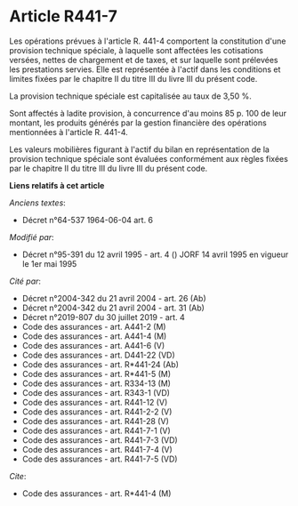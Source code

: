 # Article R441-7

Les opérations prévues à l'article R. 441-4 comportent la constitution d'une provision technique spéciale, à laquelle sont
affectées les cotisations versées, nettes de chargement et de taxes, et sur laquelle sont prélevées les prestations servies.
Elle est représentée à l'actif dans les conditions et limites fixées par le chapitre II du titre III du livre III du présent
code.

La provision technique spéciale est capitalisée au taux de 3,50 %.

Sont affectés à ladite provision, à concurrence d'au moins 85 p. 100 de leur montant, les produits générés par la gestion
financière des opérations mentionnées à l'article R. 441-4.

Les valeurs mobilières figurant à l'actif du bilan en représentation de la provision technique spéciale sont évaluées
conformément aux règles fixées par le chapitre II du titre III du livre III du présent code.

**Liens relatifs à cet article**

_Anciens textes_:

  - Décret n°64-537 1964-06-04 art. 6

_Modifié par_:

  - Décret n°95-391 du 12 avril 1995 - art. 4 () JORF 14 avril 1995 en vigueur le 1er mai 1995

_Cité par_:

  - Décret n°2004-342 du 21 avril 2004 - art. 26 (Ab)
  - Décret n°2004-342 du 21 avril 2004 - art. 31 (Ab)
  - Décret n°2019-807 du 30 juillet 2019 - art. 4
  - Code des assurances - art. A441-2 (M)
  - Code des assurances - art. A441-4 (M)
  - Code des assurances - art. A441-6 (V)
  - Code des assurances - art. D441-22 (VD)
  - Code des assurances - art. R*441-24 (Ab)
  - Code des assurances - art. R*441-5 (M)
  - Code des assurances - art. R334-13 (M)
  - Code des assurances - art. R343-1 (VD)
  - Code des assurances - art. R441-12 (V)
  - Code des assurances - art. R441-2-2 (V)
  - Code des assurances - art. R441-28 (V)
  - Code des assurances - art. R441-7-1 (V)
  - Code des assurances - art. R441-7-3 (VD)
  - Code des assurances - art. R441-7-4 (V)
  - Code des assurances - art. R441-7-5 (VD)

_Cite_:

  - Code des assurances - art. R*441-4 (M)
